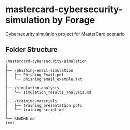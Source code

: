 # mastercard-cybersecurity-simulation by **Forage**

Cybersecurity simulation project for MasterCard scenario

## Folder Structure

```text
/mastercard-cybersecurity-simulation
│
├── /phishing-email-simulation
│   ├── Phishing_Email.pdf
│   └── phishing_email_example.txt
│
├── /simulation-analysis
│   └── simulation_results_analysis.md
│
├── /training-materials
│   ├── training_presentation.pptx
│   └── training_script.md
│
└── README.md
text
